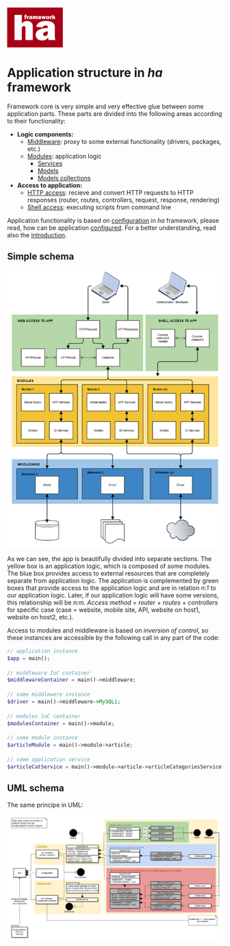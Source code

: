 ![ha framework](img/ha-logo.png "ha framework")

# Application structure in *ha* framework

Framework core is very simple and very effective glue between some application parts. These parts are divided into the following areas according to their functionality:

- **Logic components:**
  - [Middleware](middleware.md): proxy to some external functionality (drivers, packages, etc.)
  - [Modules](modules.md): application logic
    - [Services](services.md)
    - [Models](models.md)
    - [Models collections](models-collections.md)
- **Access to application:**
  - [HTTP access](docs/http-routing.md): recieve and convert HTTP requests to HTTP responses (router, routes, controllers, request, response, rendering)
  - [Shell access](docs/shell.md): executing scripts from command line
 
Application functionality is based on [configuration](app-configuration.md) in *ha* framework, please read, how can be application [configured](docs/app-configuration.md). For a better understanding, read also the [introduction](introduction.md).

## Simple schema

![App components](schema/app-component.png "App components")

As we can see, the app is beautifully divided into separate sections. The yellow box is an application logic, which is composed of some modules. The blue box provides access to external resources that are completely separate from application logic. The application is complemented by green boxes that provide access to the application logic and are in relation *n:1* to our application logic. Later, if our application logic will have some versions, this relationship will be *n:m*. *Access method* = *router* + *routes* + *controllers* for specific case (case = website, mobile site, API, website on host1, website on host2, etc.).

Access to modules and middleware is based on *inversion of control*, so these instances are accessible by the following call in any part of the code:

```php
// application instance
$app = main();

// middleware IoC container
$middlewareContainer = main()->middleware;

// some middleware instance
$driver = main()->middleware->MySQLi;

// modules IoC container
$modulesContainer = main()->module;

// some module instance
$articleModule = main()->module->article;

// some application service
$articleCatService = main()->module->article->articleCategoriesService();
```


## UML schema

The same principe in UML:

![UML app schema](schema/app-schema.png "UML app schema")